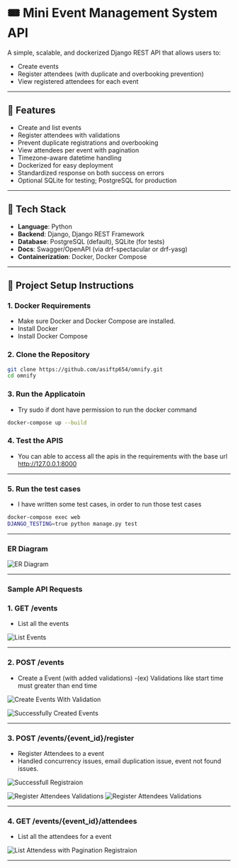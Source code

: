 # 🎟️ Mini Event Management System API

A simple, scalable, and dockerized Django REST API that allows users to:
- Create events
- Register attendees (with duplicate and overbooking prevention)
- View registered attendees for each event
---

## 🚀 Features

- Create and list events
- Register attendees with validations
- Prevent duplicate registrations and overbooking
- View attendees per event with pagination
- Timezone-aware datetime handling
- Dockerized for easy deployment
- Standardized response on both success on errors
- Optional SQLite for testing; PostgreSQL for production

---

## 🧱 Tech Stack

- **Language**: Python
- **Backend**: Django, Django REST Framework
- **Database**: PostgreSQL (default), SQLite (for tests)
- **Docs**: Swagger/OpenAPI (via drf-spectacular or drf-yasg)
- **Containerization**: Docker, Docker Compose

---

## 🐳 Project Setup Instructions

### 1. Docker Requirements

- Make sure Docker and Docker Compose are installed.
- Install Docker
- Install Docker Compose

### 2. Clone the Repository

```bash
git clone https://github.com/asiftp654/omnify.git
cd omnify
```

### 3. Run the Applicatoin

- Try sudo if dont have permission to run the docker command

```bash
docker-compose up --build
```

### 4. Test the APIS

- You can able to access all the apis in the requirements with the base url http://127.0.0.1:8000

---

### 5. Run the test cases

- I have written some test cases, in order to run those test cases

```bash
docker-compose exec web
DJANGO_TESTING=true python manage.py test 
```

---

### ER Diagram

![ER Diagram](./omnify/staticfiles/images/ER_Diagram.png)

---

### Sample API Requests

### 1. GET /events

- List all the events

![List Events](./omnify/staticfiles/images/events_get_api.png)

---

### 2. POST /events

- Create a Event (with added validations)
-(ex) Validations like start time must greater than end time

![Create Events With Validation](./omnify/staticfiles/images/events_post_error.png)

![Successfully Created Events](./omnify/staticfiles/images/event_post_success.png)

---

### 3. POST /events/{event_id}/register

- Register Attendees to a event
- Handled concurrency issues, email duplication issue, event not found issues.

![Successfull Registraion](./omnify/staticfiles/images/event_register_success.png)

![Register Attendees Validations](./omnify/staticfiles/images/event_register_error.png)
![Register Attendees Validations](./omnify/staticfiles/images/event_register_error1.png)

---

### 4. GET /events/{event_id}/attendees

- List all the attendees for a event

![List Attendess with Pagination Registraion](./omnify/staticfiles/images/attendees_listing.png)

---